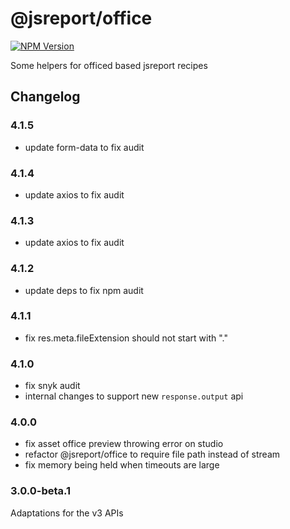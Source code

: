 # @jsreport/office
[![NPM Version](http://img.shields.io/npm/v/@jsreport/office.svg?style=flat-square)](https://npmjs.com/package/@jsreport/office)

Some helpers for officed based jsreport recipes

## Changelog

### 4.1.5

- update form-data to fix audit

### 4.1.4

- update axios to fix audit

### 4.1.3

- update axios to fix audit

### 4.1.2

- update deps to fix npm audit

### 4.1.1

- fix res.meta.fileExtension should not start with "."

### 4.1.0

- fix snyk audit
- internal changes to support new `response.output` api

### 4.0.0

- fix asset office preview throwing error on studio
- refactor @jsreport/office to require file path instead of stream
- fix memory being held when timeouts are large

### 3.0.0-beta.1

Adaptations for the v3 APIs
